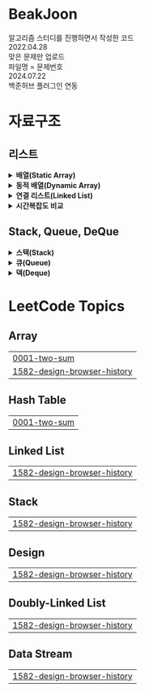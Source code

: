 # BeakJoon
알고리즘 스터디를 진행하면서 작성한 코드 \
2022.04.28 \
맞은 문제만 업로드 \
파일명 = 문제번호 \
2024.07.22 \
백준허브 플러그인 연동


# 자료구조

## 리스트
<details>
  <summary><b>배열(Static Array)</b></summary>
  <div markdown="1">
    
  - 고정된 저장공간 -> 선언 시 size 할당 필요.
    ```  
        int[] arr1 = new int[5]; //size가 5인 int형 배열 - 공간만 우선 할당
        int[] arr2 = {1,2,3,4,5}; //size가 5인 int형 배열 - 공간 + 값 할당
    ```  
  - 데이터를 연속적·순차적으로 저장 -> 첫 주소값만 알면 어떤 index에도 바로 접근 가능 -> 시간복잡도 O(1)
    ```
      ex) 첫 주소 = 0X4AF55
      -> 두 번째 데이터 = 0X4AF55 +4*1(byte)
      -> 세 번째 데이터 = 0X4AF55 +4*2(byte)
        ...
      -> n 번째 데이터 = 0X4AF55 +4*(n-1)(byte)
      => 시간복잡도 O(1)
     ```
  - LinkedList의 경우 탐색 시 시간복잡도가 O(n). 따라서 데이터 갯수가 정해져 있다면 배열을 사용하는 것이 효율적.
  - 하지만 데이터 갯수가 정해져 있지 않아 매번 크기가 큰 배열을 선언해야 한다면 메모리 비효율 발생 + 선언 시 정한 size 보다 더 많은 데이터가 저장돼야 하면 에러 발생 => `동적배열` 사용

  </div>
</details>

<details>
  <summary><b>동적 배열(Dynamic Array)</b></summary>
  <div markdown="1">
    
  - 유동적으로 배열 크기 조정.
  - 기존에 할당된 size를 초과하면 size를 2배로 늘린 배열을 새로 선언(doubling)하고 새로운 배열에 데이터 이동, 이후 기존 배열을 삭제함. (resize)
  - java에서는 `ArrayList`로 구현됨.
  - `add(E element)` : 시간복잡도가 배열 크기를 늘려야 하는 경우엔 O(n), 아닌 경우엔 O(1). 아닌 경우가 더 많기 때문에 평균적으로 O(1)
  - `add(int index, E element)` : 인자로 넘겨지는 인덱스 뒤의 데이터를 우측으로 한 칸 씩 이동시킴 -> 시간복잡도 O(n)
  - `remove(int index), remove(E element)` : 해당되는 데이터 찾아서 제거 후 뒤의 데이터를 좌측으로 한 칸 씩 이동시킴 -> 시간복잡도 O(n)
  - `indexOf(Object o)` : 배열 전체 순회 -> 시간복잡도 O(n)
    ``` java
      List<String> list = new ArrayList<String>();
      //get at 시간복잡도 : O(1)
      list.get(1);
      
      //insert back 시간복잡도 :amortized O(1)
      list.add("end");
      
      //insert at 시간복잡도 : O(n) 
      list.add(0, "add");
      
      //remove at 시간복잡도 : O(n)
      list.remove(0);
      list.remove("add");
      
      //search by value 시간복잡도 : O(n)
      list.indexOf("add"); //null일 경우 return -1 
    ```
  </div>
</details>

<details>
  <summary><b>연결 리스트(Linked List)</b></summary>
  <div markdown="1">

  - 'Node'라는 구조체가 연결되는 형식으로 데이터를 저장. '포인터'를 통해 각각의 노드에 접근함.
  - 'Node' : 값(data)와 이전, 다음 노드를 가리키는 '포인터'로 구성됨.
  - '이전 포인터(prev)' : 이전 노드를 가리키는 포인터. 첫 번째 노드(head)의 경우 null 값을 가짐.
  - '다음 포인터(next)' : 다음 노드를 가리키는 포인터. 마지막 노드의 경우 null 값을 가짐.
  - 다음 노드를 가리키는 포인터가 하나만 있는 경우를 Singly Linked List, 이전과 다음 노드 모두 있는 경우는 Doubly Linked List라고 함.
  - java의 Linked List는 Doubly Linked List로 구현되어있음.
  - 배열과 달리 메모리 상에서 연속적으로 저장되지 않기 때문에 사용에 좀 더 자유로움.
  - 메모리상에서는 비연속적이지만, 자료의 주소값을 통해 순차적으로 접근 가능함.
    ```java
     LinkedList<String> linkedList = new LinkedList<String>();
        
      /*데이터 삽입*/
      
      //insert first 시간복잡도 : O(1)
      linkedList.addFirst("first"); //deque
      
      //insert last 시간복잡도 : O(1)
      linkedList.addLast("last"); //deque
      
      //insert at 시간복잡도 : O(n)
      linkedList.add(1, "mid"); //list
      
      //insert last return boolean 시간복잡도 : O(1)
      linkedList.offer("offer1"); //deque, queue
      linkedList.offerLast("last"); //deque

      /*데이터 조회*/
      //get first 시간복잡도 : O(1)
      linkedList.getFirst(); //deque
      //get last 시간복잡도 : O(1)
      linkedList.getLast(); //deque
      //get at 시간복잡도 : O(n)
      linkedList.get(2); //list
      
      /*데이터 삭제*/
      //remove first 시간복잡도 : O(1) 
      linkedList.remove(); //deque, queue
      linkedList.removeFirst(); //deque
      
      //remove last 시간복잡도 : O(1)
      linkedList.removeLast(); //deque
      
      //remove at 시간복잡도 : O(n)
      linkedList.remove(1); //list
      
      /*데이터 수정*/
      linkedList.set(1, "set");
    ````
   
  </div>
</details>

<details>
  <summary><b>시간복잡도 비교</b></summary>
  <div markdown="1">

  |action|Static Array|Dynamic Array|Linked List|
  |---|---|---|---|
  |access|O(1)|O(1)|O(n)|
  |getFirst/getLast|-|-|O(1)|
  |update|O(1)|O(1)|O(n)|
  |insert back|O(1)|amortized O(1)|O(n)-Singly \| O(1)-Doubly|
  |insert front|-|O(n)|O(1)|
  |insert at|O(n)|O(n)|O(n)|
  |remove back|O(1)|O(1)|O(n)-Singly \| O(1)-Doubly|
  |remove front|-|O(n)|O(1)|
  |remove at|O(n)|O(n)|O(n)|
  
  </div>
</details>

## Stack, Queue, DeQue
<details>
  <summary><b>스택(Stack)</b></summary>
  <div markdown="1">
    
  - 나중에 저장된 것을 먼저 꺼냄 -> 후입선출(LIFO)
  - 매소드
    |type|method|설명|
    |---|---|---|
    |boolean|empty()|Stack이 피어있는지 확인|
    |Object|peek()|맨 위에 저장된 객체 반환(반환 후 삭제x, 비어있으면 EmptyStackException 발생)|
    |Object|pop()|맨 위에 저장된 객체 반환(반환 후 삭제o, 비버있으면 EmptyStackException 발생)|
    |Object|push()|객체 저장|
    |int|search(Object o)|객체를 찾아서 위치 전달. 없으면 -1 전달(배열과 달리 인덱스 1부터 시작)|
  - 예시
    ```java
    import java.util.Stack;
    
    public class Main {
        public static void main(String[] args) {
    		
    		Stack<Integer> stack = new Stack<Integer>();
                      // 인덱스 
    		stack.push(1); //5
    		stack.push(2); //4 
    		stack.push(3); //3 
    		stack.push(4); //2 
    		stack.push(5); //1
    		
    		System.out.println(stack.search(4)); // 결과 : 2
    		System.out.println(stack.peek()); // 결과 : 5
    		System.out.println(stack.pop()); // 결과 : 5
    		System.out.println(stack.peek()); // 결과 : 4
    ```
  </div>
</details>

<details>
  <summary><b>큐(Queue)</b></summary>

  <div markdown="1">

  - 먼저 저장한 것을 먼저 꺼냄 -> 선입선출(FIFO)
  - 메소드
    |type|method|설명|
    |---|---|---|
    |boolean|add(Object o)|객체 저장(저장공간 부족하면 IllegalStateException 발생)|
    |Object|remove()|객체 반환 후 삭제o(Queue가 비어있으면 NoSuchElementException 발생)|
    |Object|element()|객체 반환 후 삭제x(Queue가 비어있으면 NoSuchElementException 발생)|
    |Object|offer(Object o)|객체 저장(저장공간 부족하면 false 반환)|
    |Object|poll()|객체 반환 후 삭제o(Queue가 비어있으면 null 반환)|
    |Object|peek()|겍체 반환 후 삭제x(Queue가 비어있으면 null 반환)|
  - 예시
    ```java
     import java.util.Queue;
    
    public class Main {
      public static void main(String[] args) {
        Queue<Integer> queue = new LinkedList<Integer>();
        
        queue.add(1);
        queue.add(2);
        queue.add(3);
        queue.add(4);
        queue.add(5);
  
        System.out.println(queue.element()); //결과 : 1
        System.out.println(queue.remove()); //결과 : 1
        System.out.println(queue.element()); //결과 : 2
        System.out.println(queue.remove()); //결과 : 2
        System.out.println(queue.remove()); //결과 : 3
        System.out.println(queue.element()); //결과 : 4 
    ```    
  </div>
</details>

<details>
  <summary><b>덱(Deque)</b></summary>

  <div markdown="1">

  - 양쪽에서 추가,삭제 가능한 양방향 큐(Double-Ended Queue)
  - Queue를 상속받아 구현되며, Java에서는 ArrayDeque, LinkedList 등으로 구현됨
  - Stack 대신 Deque를 사용해야 하는 이유 : Stack은 Vector 클래스를 상속받아 구현됨. Vector는 동기화된 메서드로 구현되어있어 멀티 스레드 환경에서는 안전하지만 단일 스레드 환경에서는 동기화 차리에 대한 오버헤드가 발생하면서 성능이 저하됨. 이로인해 Vector 사용이 권장되지 않고 Vector를 상속받는 Stack 또한 권장되지 않음. 
  - 메소드
    - Stack과 대응되는 매소드 (addLast/addremove 또는 addFirst/removeFirst)
      |Stack|Deque|
      |---|---|
      |push(e)|addFirst(e)|
      |pop()|removeFirst()|
      |peek()|peekFirst()|
    - Queue와 대응되는 메소드
      |Queue|Deque|
      |---|---|
      |add(e)|addLast(e)|
      |offer(e)|offerLast(e)|
      |remove()|removeFirst()|
      |poll()|pollFirst()|
      |element()|getFirst()|
      |peek()|peekFirst()|

  </div>
</details>


<!---LeetCode Topics Start-->
# LeetCode Topics
## Array
|  |
| ------- |
| [0001-two-sum](https://github.com/WonHeejin/algorithm-study/tree/master/0001-two-sum) |
| [1582-design-browser-history](https://github.com/WonHeejin/algorithm-study/tree/master/1582-design-browser-history) |
## Hash Table
|  |
| ------- |
| [0001-two-sum](https://github.com/WonHeejin/algorithm-study/tree/master/0001-two-sum) |
## Linked List
|  |
| ------- |
| [1582-design-browser-history](https://github.com/WonHeejin/algorithm-study/tree/master/1582-design-browser-history) |
## Stack
|  |
| ------- |
| [1582-design-browser-history](https://github.com/WonHeejin/algorithm-study/tree/master/1582-design-browser-history) |
## Design
|  |
| ------- |
| [1582-design-browser-history](https://github.com/WonHeejin/algorithm-study/tree/master/1582-design-browser-history) |
## Doubly-Linked List
|  |
| ------- |
| [1582-design-browser-history](https://github.com/WonHeejin/algorithm-study/tree/master/1582-design-browser-history) |
## Data Stream
|  |
| ------- |
| [1582-design-browser-history](https://github.com/WonHeejin/algorithm-study/tree/master/1582-design-browser-history) |
<!---LeetCode Topics End-->
